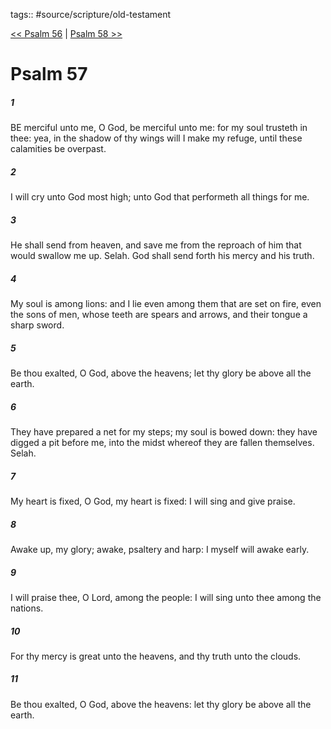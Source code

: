 tags:: #source/scripture/old-testament

[<< Psalm 56](old-testament/19_Psalms/Psalm_56.md) | [Psalm 58 >>](old-testament/19_Psalms/Psalm_58.md)

# Psalm 57

##### 1

BE merciful unto me, O God, be merciful unto me: for my soul trusteth in thee: yea, in the shadow of thy wings will I make my refuge, until these calamities be overpast.

##### 2

I will cry unto God most high; unto God that performeth all things for me.

##### 3

He shall send from heaven, and save me from the reproach of him that would swallow me up. Selah. God shall send forth his mercy and his truth.

##### 4

My soul is among lions: and I lie even among them that are set on fire, even the sons of men, whose teeth are spears and arrows, and their tongue a sharp sword.

##### 5

Be thou exalted, O God, above the heavens; let thy glory be above all the earth.

##### 6

They have prepared a net for my steps; my soul is bowed down: they have digged a pit before me, into the midst whereof they are fallen themselves. Selah.

##### 7

My heart is fixed, O God, my heart is fixed: I will sing and give praise.

##### 8

Awake up, my glory; awake, psaltery and harp: I myself will awake early.

##### 9

I will praise thee, O Lord, among the people: I will sing unto thee among the nations.

##### 10

For thy mercy is great unto the heavens, and thy truth unto the clouds.

##### 11

Be thou exalted, O God, above the heavens: let thy glory be above all the earth.
